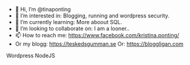 - 👋 Hi, I’m @tinaponting
- 👀 I’m interested in: Blogging, running and wordpress security.
- 🌱 I’m currently learning: More aboout SQL.
- 💞️ I’m looking to collaborate on: I am a looner..
- 📫 How to reach me: https://www.facebook.com/kristina.ponting/
- Or my blogg: https://teskedsgumman.se
Or: https://bloggligan.com

<!---
tinaponting/tinaponting is a ✨ special ✨ repository because its `README.md` (this file) appears on your GitHub profile.
You can click the Preview link to take a look at your changes.
--->
Wordpress  NodeJS
